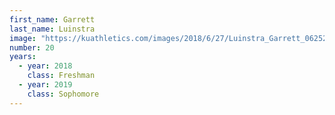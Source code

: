 ```yaml
---
first_name: Garrett
last_name: Luinstra
image: "https://kuathletics.com/images/2018/6/27/Luinstra_Garrett_06252018.jpg?width=182&height=250&mode=crop&anchor=topcenter"
number: 20
years:
  - year: 2018
    class: Freshman
  - year: 2019
    class: Sophomore
---
```

